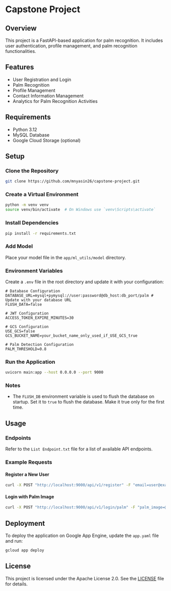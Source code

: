 # Capstone Project

## Overview
This project is a FastAPI-based application for palm recognition. It includes user authentication, profile management, and palm recognition functionalities.

## Features
- User Registration and Login
- Palm Recognition
- Profile Management
- Contact Information Management
- Analytics for Palm Recognition Activities

## Requirements
- Python 3.12
- MySQL Database
- Google Cloud Storage (optional)

## Setup

### Clone the Repository
```bash
git clone https://github.com/mnyasin26/capstone-project.git
```

### Create a Virtual Environment
```bash
python -m venv venv
source venv/bin/activate  # On Windows use `venv\Scripts\activate`
```

### Install Dependencies
```bash
pip install -r requirements.txt
```

### Add Model
Place your model file in the `app/ml_utils/model` directory.

### Environment Variables
Create a `.env` file in the root directory and update it with your configuration:
```properties
# Database Configuration
DATABASE_URL=mysql+pymysql://user:password@db_host:db_port/palm # Update with your database URL
FLUSH_DATA=false

# JWT Configuration
ACCESS_TOKEN_EXPIRE_MINUTES=30

# GCS Configuration
USE_GCS=false
GCS_BUCKET_NAME=your_bucket_name_only_used_if_USE_GCS_true

# Palm Detection Configuration
PALM_THRESHOLD=0.8
```

### Run the Application
```bash
uvicorn main:app --host 0.0.0.0 --port 9000
```
### Notes
- The `FLUSH_DB` environment variable is used to flush the database on startup. Set it to `true` to flush the database. Make it true only for the first time.

## Usage

### Endpoints
Refer to the `List Endpoint.txt` file for a list of available API endpoints.

### Example Requests

#### Register a New User
```bash
curl -X POST "http://localhost:9000/api/v1/register" -F "email=user@example.com" -F "username=user" -F "password=secret" -F "palm_image=@path_to_image.jpg"
```

#### Login with Palm Image
```bash
curl -X POST "http://localhost:9000/api/v1/login/palm" -F "palm_image=@path_to_image.jpg"
```

## Deployment
To deploy the application on Google App Engine, update the `app.yaml` file and run:
```bash
gcloud app deploy
```

## License
This project is licensed under the Apache License 2.0. See the [LICENSE](LICENSE) file for details.